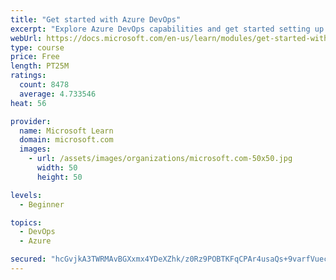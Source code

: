```yaml
---
title: "Get started with Azure DevOps"
excerpt: "Explore Azure DevOps capabilities and get started setting up your own organization knowing what separates elite performers from low performers."
webUrl: https://docs.microsoft.com/en-us/learn/modules/get-started-with-devops/
type: course
price: Free
length: PT25M
ratings:
  count: 8478
  average: 4.733546
heat: 56

provider:
  name: Microsoft Learn
  domain: microsoft.com
  images:
    - url: /assets/images/organizations/microsoft.com-50x50.jpg
      width: 50
      height: 50

levels:
  - Beginner

topics:
  - DevOps
  - Azure

secured: "hcGvjkA3TWRMAvBGXxmx4YDeXZhk/z0Rz9POBTKFqCPAr4usaQs+9varfVuec9i1O15CExRvkmErzsMEirHIeBXyJyC3LnIRvxlRb/Ee0Bo+SbqAn4dIvnCSLl1BNcE5cPj6btiZwRVzlL2k1DuaiBoN+qrRGLslJziPIPWfPU8ZKR/6vAq2+Da2dGHxfklgwn77viKdvqxavDlGkCmz3AebQ6rfBoPQa1llLyqTEQw8jzh9QYYHYDwGc9amyy8yKovklIDB4TUyOnaacQ2X4i+X7YlWCPxpuZUt66Zr3lLxdmwl62JW51hwPupsVmklZVloXGgAbQaUNeUzREOidYMM19b+nGzhM+sMfTdg1phN3ctNa5i+DeYVS5Ih5/7TPeSuppoiyswj/I6tpsCRMKL39CoMRPrWNOupcpPoJik=;0GPaEXv8NzbVmB6vQY4e+w=="
---
```


